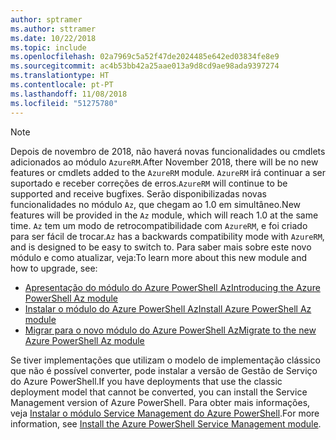 ```yaml
---
author: sptramer
ms.author: sttramer
ms.date: 10/22/2018
ms.topic: include
ms.openlocfilehash: 02a7969c5a52f47de2024485e642ed03834fe8e9
ms.sourcegitcommit: ac4b53bb42a25aae013a9d8cd9ae98ada9397274
ms.translationtype: HT
ms.contentlocale: pt-PT
ms.lasthandoff: 11/08/2018
ms.locfileid: "51275780"
---
```

> [!NOTE]
> 
> <span data-ttu-id="9fd18-101">Depois de novembro de 2018, não haverá novas funcionalidades ou cmdlets adicionados ao módulo `AzureRM`.</span><span class="sxs-lookup"><span data-stu-id="9fd18-101">After November 2018, there will be no new features or cmdlets added to the `AzureRM` module.</span></span> <span data-ttu-id="9fd18-102">`AzureRM` irá continuar a ser suportado e receber correções de erros.</span><span class="sxs-lookup"><span data-stu-id="9fd18-102">`AzureRM` will continue to be supported and receive bugfixes.</span></span> <span data-ttu-id="9fd18-103">Serão disponibilizadas novas funcionalidades no módulo `Az`, que chegam ao 1.0 em simultâneo.</span><span class="sxs-lookup"><span data-stu-id="9fd18-103">New features will be provided in the `Az` module, which will reach 1.0 at the same time.</span></span> <span data-ttu-id="9fd18-104">`Az` tem um modo de retrocompatibilidade com `AzureRM`, e foi criado para ser fácil de trocar.</span><span class="sxs-lookup"><span data-stu-id="9fd18-104">`Az` has a backwards compatibility mode with `AzureRM`, and is designed to be easy to switch to.</span></span> <span data-ttu-id="9fd18-105">Para saber mais sobre este novo módulo e como atualizar, veja:</span><span class="sxs-lookup"><span data-stu-id="9fd18-105">To learn more about this new module and how to upgrade, see:</span></span>
>
> * [<span data-ttu-id="9fd18-106">Apresentação do módulo do Azure PowerShell Az</span><span class="sxs-lookup"><span data-stu-id="9fd18-106">Introducing the Azure PowerShell Az module</span></span>](/powershell/azure/new-azureps-module-az)
> * [<span data-ttu-id="9fd18-107">Instalar o módulo do Azure PowerShell Az</span><span class="sxs-lookup"><span data-stu-id="9fd18-107">Install Azure PowerShell Az module</span></span>](/powershell/azure/install-az-ps)
> * [<span data-ttu-id="9fd18-108">Migrar para o novo módulo do Azure PowerShell Az</span><span class="sxs-lookup"><span data-stu-id="9fd18-108">Migrate to the new Azure PowerShell Az module</span></span>](/powershell/azure/migrate-from-azurerm-to-az)
>
> <span data-ttu-id="9fd18-109">Se tiver implementações que utilizam o modelo de implementação clássico que não é possível converter, pode instalar a versão de Gestão de Serviço do Azure PowerShell.</span><span class="sxs-lookup"><span data-stu-id="9fd18-109">If you have deployments that use the classic deployment model that cannot be converted, you can install the Service Management version of Azure PowerShell.</span></span> <span data-ttu-id="9fd18-110">Para obter mais informações, veja [Instalar o módulo Service Management do Azure PowerShell](/powershell/azure/servicemanagement/install-azure-ps).</span><span class="sxs-lookup"><span data-stu-id="9fd18-110">For more information, see [Install the Azure PowerShell Service Management module](/powershell/azure/servicemanagement/install-azure-ps).</span></span>
